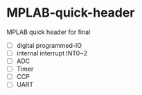 # MPLAB-quick-header
MPLAB quick header for final 

- [ ] digital programmed-IO
- [ ] internal interrupt INT0~2
- [ ] ADC
- [ ] Timer
- [ ] CCP
- [ ] UART
